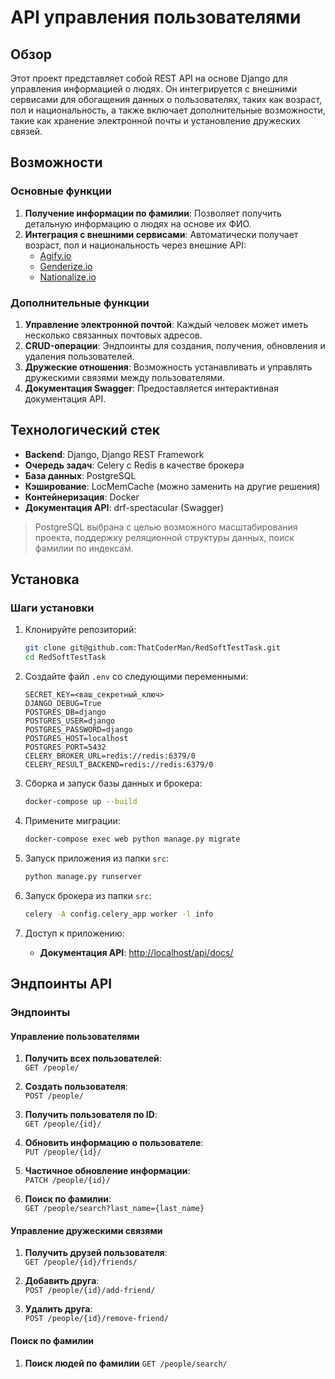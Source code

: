 # API управления пользователями

## Обзор

Этот проект представляет собой REST API на основе Django для управления информацией о людях. Он интегрируется с внешними сервисами для обогащения данных о пользователях, таких как возраст, пол и национальность, а также включает дополнительные возможности, такие как хранение электронной почты и установление дружеских связей.

## Возможности

### Основные функции
1. **Получение информации по фамилии**: Позволяет получить детальную информацию о людях на основе их ФИО.
2. **Интеграция с внешними сервисами**: Автоматически получает возраст, пол и национальность через внешние API:
   - [Agify.io](https://agify.io)
   - [Genderize.io](https://genderize.io)
   - [Nationalize.io](https://nationalize.io)

### Дополнительные функции
1. **Управление электронной почтой**: Каждый человек может иметь несколько связанных почтовых адресов.
2. **CRUD-операции**: Эндпоинты для создания, получения, обновления и удаления пользователей.
3. **Дружеские отношения**: Возможность устанавливать и управлять дружескими связями между пользователями.
4. **Документация Swagger**: Предоставляется интерактивная документация API.

## Технологический стек
- **Backend**: Django, Django REST Framework
- **Очередь задач**: Celery с Redis в качестве брокера
- **База данных**: PostgreSQL 
- **Кэширование**: LocMemCache (можно заменить на другие решения)
- **Контейнеризация**: Docker
- **Документация API**: drf-spectacular (Swagger)

> PostgreSQL выбрана с целью возможного масштабирования проекта, поддержку реляционной структуры данных, поиск фамилии по индексам.

## Установка

### Шаги установки

1. Клонируйте репозиторий:
   ```bash
   git clone git@github.com:ThatCoderMan/RedSoftTestTask.git
   cd RedSoftTestTask
   ```

2. Создайте файл `.env` со следующими переменными:
   ```env
   SECRET_KEY=<ваш_секретный_ключ>
   DJANGO_DEBUG=True
   POSTGRES_DB=django
   POSTGRES_USER=django
   POSTGRES_PASSWORD=django
   POSTGRES_HOST=localhost
   POSTGRES_PORT=5432
   CELERY_BROKER_URL=redis://redis:6379/0
   CELERY_RESULT_BACKEND=redis://redis:6379/0
   ```

3. Сборка и запуск базы данных и брокера:
   ```bash
   docker-compose up --build
   ```

4. Примените миграции:
   ```bash
   docker-compose exec web python manage.py migrate
   ```

5. Запуск приложения из папки `src`:
   ```bash
   python manage.py runserver
   ```
   
6. Запуск брокера из папки `src`:
   ```bash
   celery -A config.celery_app worker -l info 
   ```

7. Доступ к приложению:
   - **Документация API**: [http://localhost/api/docs/](http://localhost/api/docs/)

## Эндпоинты API

### Эндпоинты

#### Управление пользователями
1. **Получить всех пользователей**:  
   `GET /people/`

2. **Создать пользователя**:  
   `POST /people/`

3. **Получить пользователя по ID**:  
   `GET /people/{id}/`

4. **Обновить информацию о пользователе**:  
   `PUT /people/{id}/`

5. **Частичное обновление информации**:  
   `PATCH /people/{id}/`

6. **Поиск по фамилии**:  
   `GET /people/search?last_name={last_name}`

#### Управление дружескими связями
1. **Получить друзей пользователя**:  
   `GET /people/{id}/friends/`

2. **Добавить друга**:  
   `POST /people/{id}/add-friend/`

3. **Удалить друга**:  
   `POST /people/{id}/remove-friend/`

#### Поиск по фамилии
1. **Поиск людей по фамилии**
   `GET /people/search/`
